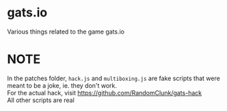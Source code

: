 # gats.io
Various things related to the game gats.io

# NOTE
In the patches folder, `hack.js` and `multiboxing.js` are fake scripts that were meant to be a joke, ie. they don't work.<br>
For the actual hack, visit https://github.com/RandomClunk/gats-hack<br>
All other scripts are real
